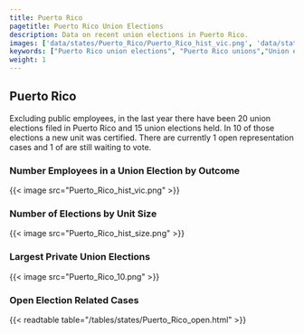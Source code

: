 ```yaml
---
title: Puerto Rico
pagetitle: Puerto Rico Union Elections
description: Data on recent union elections in Puerto Rico.
images: ['data/states/Puerto_Rico/Puerto_Rico_hist_vic.png', 'data/states/Puerto_Rico/Puerto_Rico_hist_size.png', 'data/states/Puerto_Rico/Puerto_Rico_10.png']
keywords: ["Puerto Rico union elections", "Puerto Rico unions","Union elections"]
weight: 1
---
```

##  Puerto Rico

Excluding public employees, in the last year there have been 20 union elections filed in Puerto Rico and 15 union elections held. In 10 of those elections a new unit was certified. There are currently 1 open representation cases and 1 of are still waiting to vote.

### Number Employees in a Union Election by Outcome
{{< image src="Puerto_Rico_hist_vic.png" >}}

### Number of Elections by Unit Size
{{< image src="Puerto_Rico_hist_size.png" >}}

### Largest Private Union Elections
{{< image src="Puerto_Rico_10.png" >}}

### Open Election Related Cases
{{< readtable table="/tables/states/Puerto_Rico_open.html" >}}

